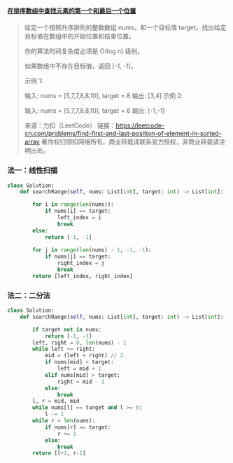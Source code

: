 #### [在排序数组中查找元素的第一个和最后一个位置](https://leetcode-cn.com/problems/find-first-and-last-position-of-element-in-sorted-array/)

> 给定一个按照升序排列的整数数组 nums，和一个目标值 target。找出给定目标值在数组中的开始位置和结束位置。
>
> 你的算法时间复杂度必须是 O(log n) 级别。
>
> 如果数组中不存在目标值，返回 [-1, -1]。
>
> 示例 1:
>
> 输入: nums = [5,7,7,8,8,10], target = 8
> 输出: [3,4]
> 示例 2:
>
> 输入: nums = [5,7,7,8,8,10], target = 6
> 输出: [-1,-1]
>
> 来源：力扣（LeetCode）
> 链接：https://leetcode-cn.com/problems/find-first-and-last-position-of-element-in-sorted-array
> 著作权归领扣网络所有。商业转载请联系官方授权，非商业转载请注明出处。

### 法一：线性扫描

```python
class Solution:
    def searchRange(self, nums: List[int], target: int) -> List[int]:

        for i in range(len(nums)):
            if nums[i] == target:
                left_index = i
                break
        else:
            return [-1, -1]
        
        for j in range(len(nums) - 1, -1, -1):
            if nums[j] == target:
                right_index = j
                break
        return [left_index, right_index]
```

### 法二：二分法

```python
class Solution:
    def searchRange(self, nums: List[int], target: int) -> List[int]:

        if target not in nums:
            return [-1, -1]
        left, right = 0, len(nums) - 1
        while left <= right:
            mid = (left + right) // 2
            if nums[mid] < target:
                left = mid + 1
            elif nums[mid] > target:
                right = mid - 1
            else:
                break
        l, r = mid, mid
        while nums[l] == target and l >= 0:
            l -= 1
        while r < len(nums):
            if nums[r] == target:
                r += 1
            else:
                break
        return [l+1, r-1]
```

